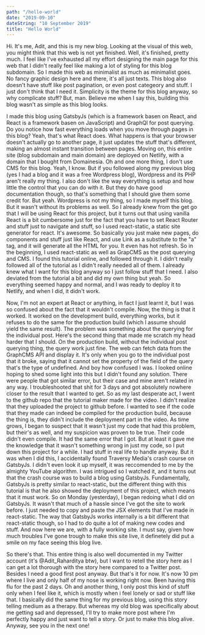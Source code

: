 ```yaml
---
path: "/hello-world"
date: "2019-09-10"
dateString: "10 September 2019"
title: "Hello World"
---
```


Hi. It's me, Adit, and this is my new blog. Looking at the visual of this web, you might think that this web is not yet finished. Well, it's finished, pretty much. I feel like I've exhausted all my effort designing the main page for this web that I didn't really feel like making a lot of styling for this blog subdomain. So I made this web as minimalist as much as minimalist goes. No fancy graphic design here and there, it's all just texts. This blog also doesn't have stuff like post pagination, or even post categeory and stuff. I just don't think that I need it. Simplicity is the theme for this blog anyway, so why complicate stuff? But, man. Believe me when I say this, building this blog wasn't as simple as this blog looks.

I made this blog using GatsbyJs (which is a framework basen on React, and React is a framework basen on JavaScript) and GraphQl for post querying. Do you notice how fast everything loads when you move through pages in this blog? Yeah, that's what React does. What happens is that your browser doesn't actually go to another page, it just updates the stuff that's different, making an almost instant transition between pages. Moving on, this entire site (blog subdomain and main domain) are deployed on Netlify, with a domain that I bought from Domainesia. Oh and one more thing, I don't use CMS for this blog. Yeah, I know. But if you followed along my previous blog (yes I had a blog and it was a free Wordpress blog), Wordpress and its PHP aren't really my thing. I also don't like the way everything is setup and how little the control that you can do with it. But they do have good documentation though, so that's something that I should give them some credit for. But yeah. Wordpress is not my thing, so I made myself this blog. But it wasn't without its problems as well. So I already knew from the get go that I will be using React for this project, but it turns out that using vanilla React is a bit cumbersome just for the fact that you have to set React Router and stuff just to navigate and stuff, so I used react-static, a static site generator for react. It's awesome. So basically you just make new pages, do components and stuff just like React, and use Link as a substitute to the "a" tag, and it will generate all the HTML for you. It even has hot refresh. So in the beginning, I used react-static as well as GrapCMS as the post querying and CMS. I found this tutorial online, and followed through it. I didn't really followed all of the tutorial as I didn't really needed all of them. I already knew what I want for this blog anyway so I just follow stuff that I need. I also deviated from the tutorial a bit and did my own thing but yeah. So everything seemed happy and normal, and I was ready to deploy it to Netlify, and when I did, it didn't work.

Now, I'm not an expert at React or anything, in fact I just learnt it, but I was so confused about the fact that it wouldn't compile. Now, the thing is that it worked. It worked on the development build, everything works, but it refuses to do the same for the production build (which I assume should yield the same result). The problem was something about the querying for the individual post. Here's the second thing that made me scratch my head harder that I should. On the production build, without the individual post querying thing, the query work just fine. The web can fetch data from the GraphCMS API and display it. It's only when you go to the individual post that it broke, saying that it cannot set the property of the field of the query that's the type of undefined. And boy how confused I was. I looked online hoping to shed some light into this but I didn't found any solution. There were people that got similar error, but their case and mine aren't related in any way. I troubleshooted that shit for 3 days and got absolutely nowhere closer to the result that I wanted to get. So as my last desperate act, I went to the github repo that the tutorial maker made for the video. I didn't realize that they uploaded the project to github before. I wanted to see if the code that they made can indeed be compiled for the production build, because the thing is, they didn't include the deployment part in the video. As time grows, I began to suspect that it wasn't just my code that had this problem, but their's as well, and my suspicion was proven to be true. Their code didn't even compile. It had the same error that I got. But at least it gave me the knowledge that it wasn't something wrong in just my code, so I put down this project for a while. I had stuff in real life to handle anyway. But it was when I did this, I accidentally found Traversy Media's crash course on GatsbyJs. I didn't even look it up myself, it was reccomended to me by the almighty YouTube algorithm. I was intrigued so I watched it, and it turns out that the crash course was to build a blog using GatsbyJs. Fundamentally, GatsbyJs is pretty similar to react-static, but the different thing with this tutorial is that he also showed the deployment of this project, which means that it must work. So on Monday (yesterday), I began redoing what I did on GatsbyJs. It wasn't that much of a hassle since I've got the site to work before. I just needed to copy and paste the JSX elements that I've made in react-static. The way that GatsbyJs works internally is a bit different that react-static though, so I had to do quite a lot of making new codes and stuff. And now here we are, with a fully working site. I must say, given how much troubles I've gone trough to make this site live, it definetely did put a smile on my face seeing this blog live.

So there's that. This entire thing is also well documented in my Twitter account (it's @Adit_Raharditya btw), but I want to retell the story here as I can get a lot thorough with the story here compared to a Twitter post. Besides I need a good first post anyway. But that's it for now. It's now 10 pm where I live and only half of my nose is working right now. Been having this flu for the past 2 days. Oh and another thing, I only post this kind of stuff only when I feel like it, which is mostly when i feel lonely or sad or stuff like that. I basically did the same thing for my previous blog, using this story telling medium as a therapy. But whereas my old blog was specifically about me getting sad and depressed, I'll try to make more post where I'm perfectly happy and just want to tell a story. Or just to make this blog alive. Anyway, see you in the next one!
